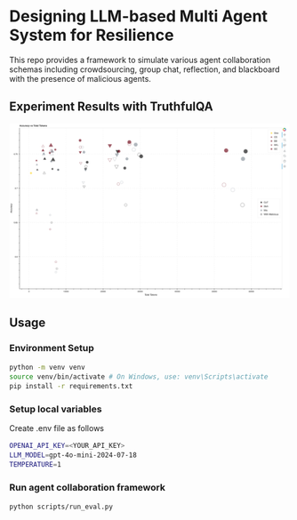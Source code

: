# Designing LLM-based Multi Agent System for Resilience

This repo provides a framework to simulate various agent collaboration schemas including crowdsourcing, group chat, reflection, and blackboard with the presence of malicious agents.

## Experiment Results with TruthfulQA

![Experiemential Result](results.png)

## Usage

### Environment Setup

```bash
python -m venv venv
source venv/bin/activate # On Windows, use: venv\Scripts\activate
pip install -r requirements.txt
```

### Setup local variables

Create .env file as follows

```bash
OPENAI_API_KEY=<YOUR_API_KEY>
LLM_MODEL=gpt-4o-mini-2024-07-18
TEMPERATURE=1
```

### Run agent collaboration framework

```bash
python scripts/run_eval.py
```
